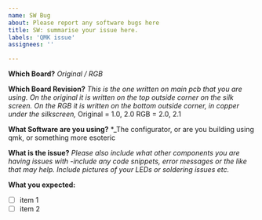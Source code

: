 ```yaml
---
name: SW Bug
about: Please report any software bugs here
title: SW: summarise your issue here.
labels: 'QMK issue'
assignees: ''

---
```


**Which Board?**
_Original / RGB_  

**Which Board Revision?**
_This is the one written on main pcb that you are using. 
On the original it is written on the top outside corner on the silk screen. 
On the RGB it is written on the bottom outside corner, in copper under the silkscreen,_
Original = 1.0, 2.0 
RGB =  2.0, 2.1

**What Software are you using?**
*_The configurator, or are you building using qmk, or something more esoteric

**What is the issue?**
_Please also include what other components you are having issues with -include any code snippets, error messages or the like that may help. Include pictures of your LEDs or soldering issues etc._


**What you expected:**

* [ ] item 1
* [ ] item 2
